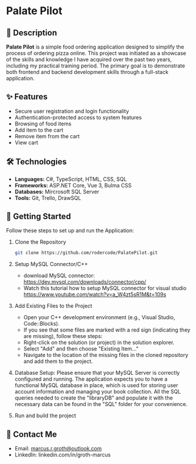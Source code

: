 #  Palate Pilot


## 📜 Description

**Palate Pilot** is a simple food ordering application designed to simplify the process of ordering pizza online. This project was initiated as a showcase of the skills and knowledge I have acquired over the past two years, including my practical training period. The primary goal is to demonstrate both frontend and backend development skills through a full-stack application.


## ✨ Features

- Secure user registration and login functionality
- Authentication-protected access to system features
- Browsing of food items
- Add item to the cart
- Remove item from the cart
- View cart


## 🛠️ Technologies

- **Languages:** C#, TypeScript, HTML, CSS, SQL    
- **Frameworks:** ASP.NET Core, Vue 3, Bulma CSS
- **Databases:** Mircrosoft SQL Server
- **Tools:** Git, Trello, DrawSQL


## 🔧 Getting Started
Follow these steps to set up and run the Application:

1. Clone the Repository
   ```bash
   git clone https://github.com/rodercode/PalatePilot.git
   ```

3. Setup MySQL Connector/C++
   - download MySQL connector: https://dev.mysql.com/downloads/connector/cpp/
   - Watch this tutorial how to setup MySQL connector for visual studio
     https://www.youtube.com/watch?v=a_W4zt5sR1M&t=109s
     
4.  Add Existing Files to the Project
    - Open your C++ development environment (e.g., Visual Studio, Code::Blocks).
    - If you see that some files are marked with a red sign (indicating they are missing), follow these steps:
    - Right-click on the solution (or project) in the solution explorer.
    - Select "Add" and then choose "Existing Item..."
    - Navigate to the location of the missing files in the cloned repository and add them to the project.

5. Database Setup:
   Please ensure that your MySQL Server is correctly configured and running. The application expects you to have a functional
   MySQL database in place, which is used for storing user account information and managing your book collection. All the SQL
   queries needed to create the "libraryDB" and populate it with the necessary data can be found in the "SQL" folder for your
   convenience.

6. Run and build the project 


## 📧 Contact Me

- Email: marcus.r.groth@outlook.com
- LinkedIn: linkedin.com/in/groth-marcus 
